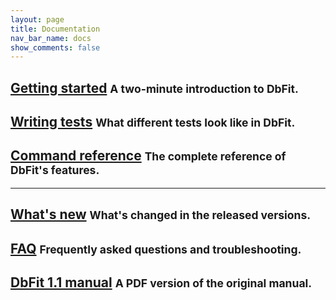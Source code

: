 ```yaml
---
layout: page
title: Documentation
nav_bar_name: docs
show_comments: false
---
```

## [Getting started](/dbfit/docs/getting-started.html) <small>A two-minute introduction to DbFit.</small>

## [Writing tests](/dbfit/docs/writing-tests.html) <small>What different tests look like in DbFit.</small>

## [Command reference](/dbfit/docs/reference.html) <small>The complete reference of DbFit's features.</small>

<hr/>

## [What's new](/dbfit/docs/whats-new.html) <small>What's changed in the released versions.</small>

## [FAQ](/dbfit/docs/faq.html) <small>Frequently asked questions and troubleshooting.</small>


<h2><a href="https://s3.amazonaws.com/dbfit/dbfit-20080822.pdf" onclick="recordOutboundLink(this, 'Documentation', 'Manual', 'Docs');return false;">DbFit 1.1 manual</a> <small>A PDF version of the original manual.</small></h2>

